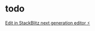 # todo

[Edit in StackBlitz next generation editor ⚡️](https://stackblitz.com/~/github.com/popcorn3-com-dev/todo)